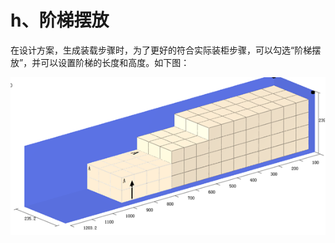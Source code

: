 # h、阶梯摆放

在设计方案，生成装载步骤时，为了更好的符合实际装柜步骤，可以勾选“阶梯摆放”，并可以设置阶梯的长度和高度。如下图：

![](../../.gitbook/assets/image%20%2810%29.png)

